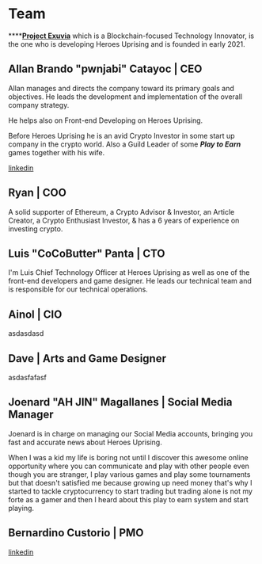 # Team

****[**Project Exuvia**](https://exuvia.network) which is a Blockchain-focused Technology Innovator, is the one who is developing Heroes Uprising and is founded in early 2021.

## Allan Brando "pwnjabi" Catayoc | CEO

Allan manages and directs the company toward its primary goals and objectives. He leads the development and implementation of the overall company strategy.&#x20;

He helps also on Front-end Developing on Heroes Uprising.

Before Heroes Uprising he is an avid Crypto Investor in some start up company in the crypto world. Also a Guild Leader of some _**Play to Earn**_ games together with his wife.&#x20;

[linkedin](https://www.linkedin.com/in/allanbrandocatayoc/)



## Ryan | COO

A solid supporter of Ethereum, a Crypto Advisor & Investor, an Article Creator, a Crypto Enthusiast Investor, & has a 6 years of experience on investing crypto.

## Luis "CoCoButter" Panta | CTO

I'm Luis Chief Technology Officer at Heroes Uprising as well as one of the front-end developers and game designer. He leads our technical team and is responsible for our technical operations.

## Ainol | CIO

asdasdasd

## Dave | Arts and Game Designer

asdasfafasf

## Joenard "AH JIN" Magallanes | Social Media Manager

Joenard is in charge on managing our Social Media accounts, bringing you fast and accurate news about Heroes Uprising.

When I was a kid my life is boring not until I discover this awesome online opportunity where you can communicate and play with other people even though you are stranger, I play various games and play some tournaments but that doesn't satisfied me because growing up need money that's why I started to tackle cryptocurrency to start trading but trading alone is not my forte as a gamer and then I heard about this play to earn system and start playing.

## Bernardino Custorio | PMO



[linkedin](https://www.linkedin.com/in/bernardinocustorio/)
